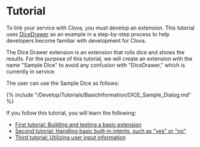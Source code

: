 # Tutorial
To link your service with Clova, you must develop an extension. This tutorial uses [DiceDrawer](/Develop/Examples/Extension_Examples.md#DiceDrawer) as an example in a step-by-step process to help developers become familiar with development for Clova.

The Dice Drawer extension is an extension that rolls dice and shows the results.
For the purpose of this tutorial, we will create an extension with the name "Sample Dice" to avoid any confusion with "DiceDrawer," which is currently in service.

The user can use the Sample Dice as follows:

{% include "/Develop/Tutorials/BasicInformation/DICE_Sample_Dialog.md" %}

If you follow this tutorial, you will learn the following:
* [First tutorial: Building and testing a basic extension](/Develop/Tutorials/Build_Simple_Extension.md)
* [Second tutorial: Handling basic built-in intents, such as "yes" or "no"](/Develop/Tutorials/Handle_Builtin_Intents.md)
* [Third tutorial: Utilizing user input information](/Develop/Tutorials/Use_Builtin_Type_Slots.md)
